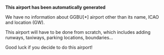 **This airport has been automatically generated**

We have no information about GGBU[*] airport other than its name, ICAO and location (GW).

This airport will have to be done from scratch, which includes adding runways, taxiways, parking locations, boundaries...

Good luck if you decide to do this airport!